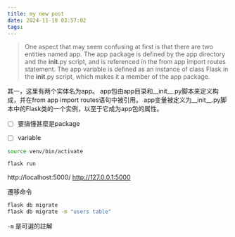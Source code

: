 ```yaml
---
title: my new post
date: 2024-11-18 03:57:02
tags:
---
```


>One aspect that may seem confusing at first is that there are two entities named app. The app package is defined by the app directory and the __init__.py script, and is referenced in the from app import routes statement. The app variable is defined as an instance of class Flask in the __init__.py script, which makes it a member of the app package.

其一，这里有两个实体名为app。 app包由app目录和__init__.py脚本来定义构成，并在from app import routes语句中被引用。 app变量被定义为__init__.py脚本中的Flask类的一个实例，以至于它成为app包的属性。

- [ ] 要搞懂甚麼是package
- [ ] variable 




``` bash 
source venv/bin/activate
``` 

``` bash 
flask run 
``` 

http://localhost:5000/
http://127.0.0.1:5000

遷移命令
```bash
flask db migrate
flask db migrate -m "users table"
```
`-m` 是可選的註解
